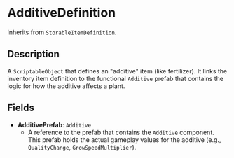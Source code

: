 # AdditiveDefinition

Inherits from `StorableItemDefinition`.

## Description

A `ScriptableObject` that defines an "additive" item (like fertilizer). It links the inventory item definition to the functional `Additive` prefab that contains the logic for how the additive affects a plant.

## Fields

-   **AdditivePrefab**: `Additive`
    -   A reference to the prefab that contains the `Additive` component. This prefab holds the actual gameplay values for the additive (e.g., `QualityChange`, `GrowSpeedMultiplier`).
